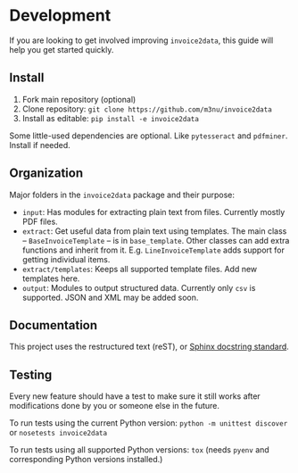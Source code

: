 # Development

If you are looking to get involved improving `invoice2data`, this guide will help you get started quickly.

## Install

1. Fork main repository (optional)
2. Clone repository: `git clone https://github.com/m3nu/invoice2data`
3. Install as editable: `pip install -e invoice2data`

Some little-used dependencies are optional. Like `pytesseract` and `pdfminer`. Install if needed.

## Organization

Major folders in the `invoice2data` package and their purpose:

- `input`: Has modules for extracting plain text from files. Currently mostly PDF files.
- `extract`: Get useful data from plain text using templates. The main class – `BaseInvoiceTemplate` – is in `base_template`. Other classes can add extra functions and inherit from it. E.g. `LineInvoiceTemplate` adds support for getting individual items.
- `extract/templates`: Keeps all supported template files. Add new templates here.
- `output`: Modules to output structured data. Currently only `csv` is supported. JSON and XML may be added soon.

## Documentation

This project uses the restructured text (reST), or [Sphinx docstring standard](http://www.sphinx-doc.org/en/master/usage/restructuredtext/basics.html).

## Testing

Every new feature should have a test to make sure it still works after modifications done by you or someone else in the future.

To run tests using the current Python version: `python -m unittest discover` or `nosetests invoice2data`

To run tests using all supported Python versions: `tox` (needs `pyenv` and corresponding Python versions installed.)